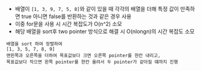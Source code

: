 
- 배열이 `[1, 3, 9, 7, 5, 8]`와 같이 있을 때 각각의 배열을 더해 특정 값이 만족하면 true 아니면 false를 반환하는 것과 같은 경우 사용
- 이중 for문을 사용 시 시간 복잡도가 O(n^2) 소모
- 해당 배열을 sort후 two pointer 방식으로 해결 시 O(nlongn)의 시간 복잡도 소모
```
배열을 sort 하여 정렬하여
[1, 3, 5, 7, 8, 9]
맨왼쪽과 오른쪽을 더하여 목표값보다 크면 오른쪽 pointer를 한칸 내리고,
목표값보다 작으면 왼쪽 pointer를 한칸 올려서 두 pointer가 같아질 떄까지 진행
```
